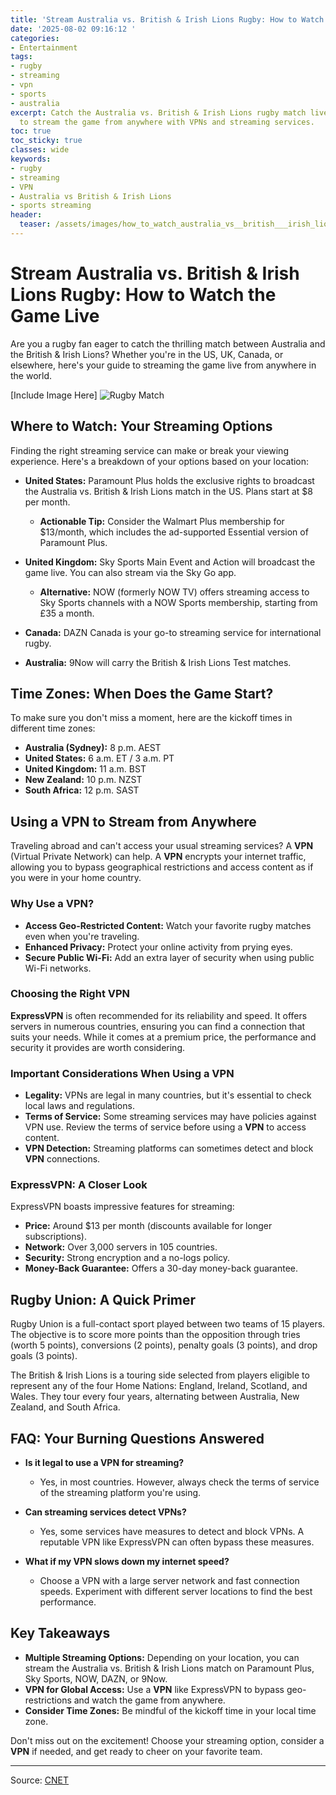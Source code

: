 ```yaml
---
title: 'Stream Australia vs. British & Irish Lions Rugby: How to Watch'
date: '2025-08-02 09:16:12 '
categories:
- Entertainment
tags:
- rugby
- streaming
- vpn
- sports
- australia
excerpt: Catch the Australia vs. British & Irish Lions rugby match live! Learn how
  to stream the game from anywhere with VPNs and streaming services.
toc: true
toc_sticky: true
classes: wide
keywords:
- rugby
- streaming
- VPN
- Australia vs British & Irish Lions
- sports streaming
header:
  teaser: /assets/images/how_to_watch_australia_vs__british___irish_lions_f_20250802091612.jpg
---
```


# Stream Australia vs. British & Irish Lions Rugby: How to Watch the Game Live

Are you a rugby fan eager to catch the thrilling match between Australia and the British & Irish Lions? Whether you're in the US, UK, Canada, or elsewhere, here's your guide to streaming the game live from anywhere in the world.

[Include Image Here]
![Rugby Match](https://www.cnet.com/a/img/resize/c79963bc01d7d90aec86cb102e9015da38f5a7e5/hub/2025/08/02/16a3971f-2322-4604-8811-a1b2d261880f/gettyimages-2227085896.jpg?auto=webp&fit=crop&height=614&width=1092)

## Where to Watch: Your Streaming Options

Finding the right streaming service can make or break your viewing experience. Here's a breakdown of your options based on your location:

*   **United States:** Paramount Plus holds the exclusive rights to broadcast the Australia vs. British & Irish Lions match in the US. Plans start at $8 per month.

    *   **Actionable Tip:** Consider the Walmart Plus membership for $13/month, which includes the ad-supported Essential version of Paramount Plus.
*   **United Kingdom:** Sky Sports Main Event and Action will broadcast the game live. You can also stream via the Sky Go app.

    *   **Alternative:** NOW (formerly NOW TV) offers streaming access to Sky Sports channels with a NOW Sports membership, starting from £35 a month.
*   **Canada:** DAZN Canada is your go-to streaming service for international rugby.
*   **Australia:** 9Now will carry the British & Irish Lions Test matches.

## Time Zones: When Does the Game Start?

To make sure you don't miss a moment, here are the kickoff times in different time zones:

*   **Australia (Sydney):** 8 p.m. AEST
*   **United States:** 6 a.m. ET / 3 a.m. PT
*   **United Kingdom:** 11 a.m. BST
*   **New Zealand:** 10 p.m. NZST
*   **South Africa:** 12 p.m. SAST

## Using a VPN to Stream from Anywhere

Traveling abroad and can't access your usual streaming services? A **VPN** (Virtual Private Network) can help. A **VPN** encrypts your internet traffic, allowing you to bypass geographical restrictions and access content as if you were in your home country.

### Why Use a VPN?

*   **Access Geo-Restricted Content:** Watch your favorite rugby matches even when you're traveling.
*   **Enhanced Privacy:** Protect your online activity from prying eyes.
*   **Secure Public Wi-Fi:** Add an extra layer of security when using public Wi-Fi networks.

### Choosing the Right VPN

**ExpressVPN** is often recommended for its reliability and speed. It offers servers in numerous countries, ensuring you can find a connection that suits your needs. While it comes at a premium price, the performance and security it provides are worth considering.

### Important Considerations When Using a VPN

*   **Legality:** VPNs are legal in many countries, but it's essential to check local laws and regulations.
*   **Terms of Service:** Some streaming services may have policies against VPN use. Review the terms of service before using a **VPN** to access content.
*   **VPN Detection:** Streaming platforms can sometimes detect and block **VPN** connections.

### ExpressVPN: A Closer Look

ExpressVPN boasts impressive features for streaming:

*   **Price:** Around $13 per month (discounts available for longer subscriptions).
*   **Network:** Over 3,000 servers in 105 countries.
*   **Security:** Strong encryption and a no-logs policy.
*   **Money-Back Guarantee:** Offers a 30-day money-back guarantee.

## Rugby Union: A Quick Primer

Rugby Union is a full-contact sport played between two teams of 15 players. The objective is to score more points than the opposition through tries (worth 5 points), conversions (2 points), penalty goals (3 points), and drop goals (3 points).

The British & Irish Lions is a touring side selected from players eligible to represent any of the four Home Nations: England, Ireland, Scotland, and Wales. They tour every four years, alternating between Australia, New Zealand, and South Africa.

## FAQ: Your Burning Questions Answered

*   **Is it legal to use a VPN for streaming?**

    *   Yes, in most countries. However, always check the terms of service of the streaming platform you're using.
*   **Can streaming services detect VPNs?**

    *   Yes, some services have measures to detect and block VPNs. A reputable VPN like ExpressVPN can often bypass these measures.
*   **What if my VPN slows down my internet speed?**

    *   Choose a VPN with a large server network and fast connection speeds. Experiment with different server locations to find the best performance.

## Key Takeaways

*   **Multiple Streaming Options:** Depending on your location, you can stream the Australia vs. British & Irish Lions match on Paramount Plus, Sky Sports, NOW, DAZN, or 9Now.
*   **VPN for Global Access:** Use a **VPN** like ExpressVPN to bypass geo-restrictions and watch the game from anywhere.
*   **Consider Time Zones:** Be mindful of the kickoff time in your local time zone.

Don't miss out on the excitement! Choose your streaming option, consider a **VPN** if needed, and get ready to cheer on your favorite team.

---

Source: [CNET](https://www.cnet.com/tech/services-and-software/how-to-watch-australia-vs-british-irish-lions-from-anywhere-stream-3rd-test-rugby-union-free/#ftag=CAD590a51e)
